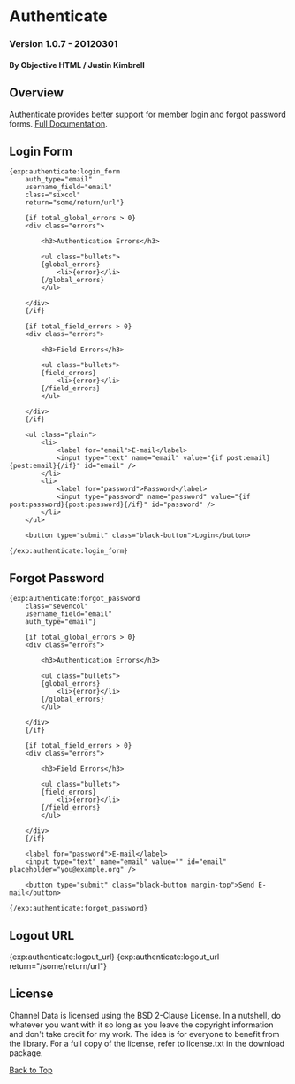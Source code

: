 Authenticate
============

### Version 1.0.7 - 20120301

#### By Objective HTML / Justin Kimbrell

Overview
--------

Authenticate provides better support for member login and forgot password forms. [Full Documentation](http://www.objectivehtml.com/authenticate).

Login Form
----------

	{exp:authenticate:login_form
		auth_type="email"
		username_field="email"
		class="sixcol"
		return="some/return/url"}
		
		{if total_global_errors > 0}
		<div class="errors">
			
			<h3>Authentication Errors</h3>
			
			<ul class="bullets">
			{global_errors}
				<li>{error}</li>
			{/global_errors}
			</ul>
			
		</div>
		{/if}
		
		{if total_field_errors > 0}
		<div class="errors">
			
			<h3>Field Errors</h3>
			
			<ul class="bullets">
			{field_errors}
				<li>{error}</li>
			{/field_errors}
			</ul>
			
		</div>
		{/if}
		
		<ul class="plain">
			<li>
				<label for="email">E-mail</label>
				<input type="text" name="email" value="{if post:email}{post:email}{/if}" id="email" />
			</li>
			<li>
				<label for="password">Password</label>
				<input type="password" name="password" value="{if post:password}{post:password}{/if}" id="password" />
			</li>
		</ul>
		
		<button type="submit" class="black-button">Login</button>
		
	{/exp:authenticate:login_form}

Forgot Password
---------------
	
	{exp:authenticate:forgot_password
		class="sevencol"
		username_field="email"
		auth_type="email"}
		
		{if total_global_errors > 0}
		<div class="errors">
			
			<h3>Authentication Errors</h3>
			
			<ul class="bullets">
			{global_errors}
				<li>{error}</li>
			{/global_errors}
			</ul>
			
		</div>
		{/if}
		
		{if total_field_errors > 0}
		<div class="errors">
			
			<h3>Field Errors</h3>
			
			<ul class="bullets">
			{field_errors}
				<li>{error}</li>
			{/field_errors}
			</ul>
			
		</div>
		{/if}
		
		<label for="password">E-mail</label>
		<input type="text" name="email" value="" id="email" placeholder="you@example.org" />
		
		<button type="submit" class="black-button margin-top">Send E-mail</button>
		
	{/exp:authenticate:forgot_password}

Logout URL
----------

{exp:authenticate:logout_url}
{exp:authenticate:logout_url return="/some/return/url"}
	
License
-------
Channel Data is licensed using the BSD 2-Clause License. In a nutshell, do whatever you want with it so long as you leave the copyright information and don't take credit for my work. The idea is for everyone to benefit from the library. For a full copy of the license, refer to license.txt in the download package.

[Back to Top](#channeldata "Go to the top of the page")
